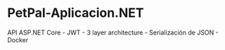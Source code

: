 # PetPal-Aplicacion.NET
API ASP.NET Core - JWT - 3 layer architecture - Serialización de JSON  - Docker
